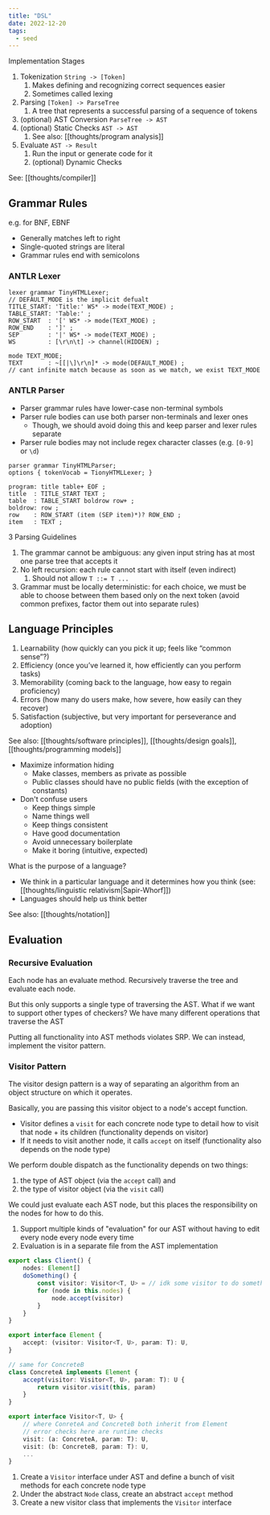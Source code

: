 ```yaml
---
title: "DSL"
date: 2022-12-20
tags:
  - seed
---
```


Implementation Stages

1. Tokenization `String -> [Token]`
   1. Makes defining and recognizing correct sequences easier
   2. Sometimes called lexing
2. Parsing `[Token] -> ParseTree`
   1. A tree that represents a successful parsing of a sequence of tokens
3. (optional) AST Conversion `ParseTree -> AST`
4. (optional) Static Checks `AST -> AST`
   1. See also: [[thoughts/program analysis]]
5. Evaluate `AST -> Result`
   1. Run the input or generate code for it
   2. (optional) Dynamic Checks

See: [[thoughts/compiler]]

## Grammar Rules

e.g. for BNF, EBNF

- Generally matches left to right
- Single-quoted strings are literal
- Grammar rules end with semicolons

### ANTLR Lexer

```antlr
lexer grammar TinyHTMLLexer;
// DEFAULT_MODE is the implicit defualt
TITLE_START: 'Title:' WS* -> mode(TEXT_MODE) ;
TABLE_START: 'Table:' ;
ROW_START  : '[' WS* -> mode(TEXT_MODE) ;
ROW_END    : ']' ;
SEP        : '|' WS* -> mode(TEXT_MODE) ;
WS         : [\r\n\t] -> channel(HIDDEN) ;

mode TEXT_MODE;
TEXT       : ~[[|\]\r\n]* -> mode(DEFAULT_MODE) ;
// cant infinite match because as soon as we match, we exist TEXT_MODE
```

### ANTLR Parser

- Parser grammar rules have lower-case non-terminal symbols
- Parser rule bodies can use both parser non-terminals and lexer ones
  - Though, we should avoid doing this and keep parser and lexer rules separate
- Parser rule bodies may not include regex character classes (e.g. `[0-9]` or `\d`)

```antlr
parser grammar TinyHTMLParser;
options { tokenVocab = TionyHTMLLexer; }

program: title table+ EOF ;
title  : TITLE_START TEXT ;
table  : TABLE_START boldrow row+ ;
boldrow: row ;
row    : ROW_START (item (SEP item)*)? ROW_END ;
item   : TEXT ;
```

3 Parsing Guidelines

1. The grammar cannot be ambiguous: any given input string has at most one parse tree that accepts it
2. No left recursion: each rule cannot start with itself (even indirect)
   1. Should not allow `T ::= T ...`
3. Grammar must be locally deterministic: for each choice, we must be able to choose between them based only on the next token (avoid common prefixes, factor them out into separate rules)

## Language Principles

1.  Learnability (how quickly can you pick it up; feels like “common sense”?)
2.  Efficiency (once you’ve learned it, how efficiently can you perform tasks)
3.  Memorability (coming back to the language, how easy to regain proficiency)
4.  Errors (how many do users make, how severe, how easily can they recover)
5.  Satisfaction (subjective, but very important for perseverance and adoption)

See also: [[thoughts/software principles]], [[thoughts/design goals]], [[thoughts/programming models]]

- Maximize information hiding
  - Make classes, members as private as possible
  - Public classes should have no public fields (with the exception of constants)
- Don't confuse users
  - Keep things simple
  - Name things well
  - Keep things consistent
  - Have good documentation
  - Avoid unnecessary boilerplate
  - Make it boring (intuitive, expected)

What is the purpose of a language?

- We think in a particular language and it determines how you think (see: [[thoughts/linguistic relativism|Sapir-Whorf]])
- Languages should help us think better

See also: [[thoughts/notation]]

## Evaluation

### Recursive Evaluation

Each node has an evaluate method. Recursively traverse the tree and evaluate each node.

But this only supports a single type of traversing the AST. What if we want to support other types of checkers? We have many different operations that traverse the AST

Putting all functionality into AST methods violates SRP. We can instead, implement the visitor pattern.

### Visitor Pattern

The visitor design pattern is a way of separating an algorithm from an object structure on which it operates.

Basically, you are passing this visitor object to a node's accept function.

- Visitor defines a `visit` for each concrete node type to detail how to visit that node + its children (functionality depends on visitor)
- If it needs to visit another node, it calls `accept` on itself (functionality also depends on the node type)

We perform double dispatch as the functionality depends on two things:

1. the type of AST object (via the `accept` call) and
2. the type of visitor object (via the `visit` call)

We could just evaluate each AST node, but this places the responsibility on the nodes for how to do this.

1. Support multiple kinds of "evaluation" for our AST without having to edit every node every node every time
2. Evaluation is in a separate file from the AST implementation

```typescript
export class Client() {
	nodes: Element[]
	doSomething() {
		const visitor: Visitor<T, U> = // idk some visitor to do something
		for (node in this.nodes) {
			node.accept(visitor)
		}
	}
}

export interface Element {
	accept: (visitor: Visitor<T, U>, param: T): U,
}

// same for ConcreteB
class ConcreteA implements Element {
	accept(visitor: Visitor<T, U>, param: T): U {
		return visitor.visit(this, param)
	}
}

export interface Visitor<T, U> {
	// where ConreteA and ConcreteB both inherit from Element
	// error checks here are runtime checks
	visit: (a: ConcreteA, param: T): U,
	visit: (b: ConcreteB, param: T): U,
	...
}
```

1. Create a `Visitor` interface under AST and define a bunch of visit methods for each concrete node type
2. Under the abstract `Node` class, create an abstract `accept` method
3. Create a new visitor class that implements the `Visitor` interface
